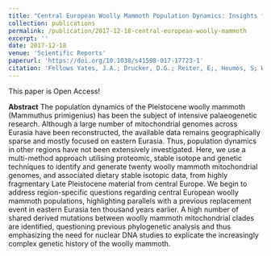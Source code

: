 ```yaml
---
title: "Central European Woolly Mammoth Population Dynamics: Insights from Late Pleistocene Mitochondrial Genomes"
collection: publications
permalink: /publication/2017-12-18-central-european-woolly-mammoth
excerpt: ''
date: 2017-12-18
venue: 'Scientific Reports'
paperurl: 'https://doi.org/10.1038/s41598-017-17723-1'
citation: 'Fellows Yates, J.A.; Drucker, D.G.; Reiter, E;, Heumos, S; Welker, F; Münzel, S.C.; Wojtal, P; Lázničková-Galetová, M; Conard, N.J; Herbig, A; Bocherens, H; Krause, K (2017). &quot;Central European Woolly Mammoth Population Dynamics: Insights from Late Pleistocene Mitochondrial Genomes&quot; Sci. Rep. 7(1):17714 (OPEN ACCESS)'
---
```


This paper is Open Access!

**Abstract**
The population dynamics of the Pleistocene woolly mammoth (Mammuthus primigenius) has been the subject of intensive palaeogenetic research. Although a large number of mitochondrial genomes across Eurasia have been reconstructed, the available data remains geographically sparse and mostly focused on eastern Eurasia. Thus, population dynamics in other regions have not been extensively investigated. Here, we use a multi-method approach utilising proteomic, stable isotope and genetic techniques to identify and generate twenty woolly mammoth mitochondrial genomes, and associated dietary stable isotopic data, from highly fragmentary Late Pleistocene material from central Europe. We begin to address region-specific questions regarding central European woolly mammoth populations, highlighting parallels with a previous replacement event in eastern Eurasia ten thousand years earlier. A high number of shared derived mutations between woolly mammoth mitochondrial clades are identified, questioning previous phylogenetic analysis and thus emphasizing the need for nuclear DNA studies to explicate the increasingly complex genetic history of the woolly mammoth.

